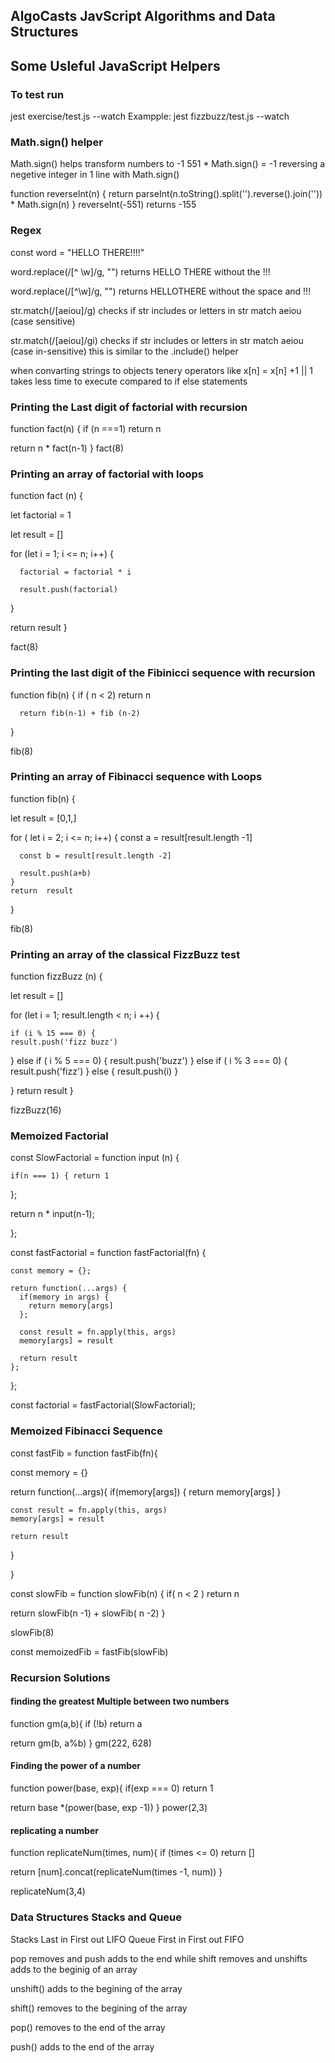 ## AlgoCasts JavScript Algorithms and Data Structures

## Some Usleful JavaScript Helpers

### To test run
jest exercise/test.js --watch
Exampple: jest fizzbuzz/test.js --watch

### Math.sign() helper

Math.sign()  helps transform numbers to -1
 551 * Math.sign() = -1
reversing a negetive integer in 1 line with Math.sign()

function reverseInt(n) {
   return parseInt(n.toString().split('').reverse().join('')) * Math.sign(n)
}
reverseInt(-551)  returns -155

### Regex

const word = "HELLO THERE!!!!"

word.replace(/[^ \w]/g, "")  returns HELLO THERE without the !!!

word.replace(/[^\w]/g, "")    returns HELLOTHERE without the space and !!!

str.match(/[aeiou]/g)  checks if str includes or letters in str match aeiou (case sensitive)


str.match(/[aeiou]/gi)  checks if str includes or letters in str match aeiou (case in-sensitive)  this is similar to the .include() helper


when convarting  strings to objects tenery operators like 
x[n] = x[n] +1 || 1 
takes less time to execute compared to if else statements



### Printing the Last digit of factorial with recursion

function fact(n) {
   if (n ===1) return n

   return n * fact(n-1)
}
fact(8)

### Printing an array of factorial with loops

function fact (n) {

  let factorial = 1

  let result = []

  for (let i = 1; i <= n; i++) {

      factorial = factorial * i

      result.push(factorial)
  }

  return result
}

fact(8)


### Printing the last digit of the Fibinicci sequence with recursion

  function fib(n) {
      if ( n < 2) return n

      return fib(n-1) + fib (n-2)
  }

  fib(8)


### Printing an array of Fibinacci sequence with Loops

  function fib(n) {

  let result = [0,1,]

  for ( let i = 2; i <= n; i++)  {
    const a = result[result.length -1]

      const b = result[result.length -2]

      result.push(a+b)
    }
    return  result
  }

  fib(8)

### Printing an array of the classical FizzBuzz test

function fizzBuzz (n) {

  let result = []

  for (let i = 1;  result.length < n; i ++) {

    if (i % 15 === 0) {
    result.push('fizz buzz')
  } else if ( i % 5 === 0) {
    result.push('buzz')
  } else if ( i % 3 === 0) {
    result.push('fizz')
  } else { 
    result.push(i)
  }

  }
    return result
}

fizzBuzz(16)

### Memoized Factorial 

const SlowFactorial = function input (n) {
 
    if(n === 1) { return 1  
  }; 
  
  return n * input(n-1);        

 };

 const fastFactorial = function fastFactorial(fn) {

    const memory = {};

    return function(...args) {
      if(memory in args) {
        return memory[args]
      };

      const result = fn.apply(this, args)
      memory[args] = result

      return result
    };

    
 };

 const factorial = fastFactorial(SlowFactorial);

 ### Memoized Fibinacci Sequence

const fastFib = function fastFib(fn){

  const memory = {}

  return function(...args){
    if(memory[args]) {
      return memory[args]
    }

    const result = fn.apply(this, args)
    memory[args] = result

    return result
  }

}

const slowFib = function slowFib(n) {
  if( n < 2 ) return n

  return slowFib(n -1) + slowFib( n -2)
}

slowFib(8)

const memoizedFib = fastFib(slowFib)

###  Recursion Solutions

#### finding the greatest Multiple between two numbers 

function gm(a,b){
  if (!b) return a

  return  gm(b, a%b)
}
gm(222, 628)

#### Finding the power of a number

function power(base, exp){
  if(exp === 0) return 1

  return base *(power(base, exp -1))
}
power(2,3)

#### replicating a number 

function replicateNum(times, num){
  if (times <= 0) return []

  return [num].concat(replicateNum(times -1, num))
}

replicateNum(3,4)





### Data Structures Stacks and Queue

Stacks Last in First out LIFO
Queue  First in First out FIFO

pop removes and push adds to the end while 
shift removes and unshifts adds to the beginig of an array

unshift() adds to the begining of the array

shift() removes to the begining of the array

pop() removes to the end of the array

push() adds to the end of the array




        








